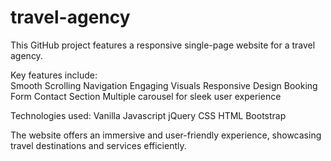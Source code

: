 # travel-agency
This GitHub project features a responsive single-page website for a travel agency. 

Key features include:  
Smooth Scrolling Navigation 
Engaging Visuals 
Responsive Design 
Booking Form 
Contact Section 
Multiple carousel for sleek user experience

Technologies used: 
Vanilla Javascript
jQuery
CSS
HTML
Bootstrap


The website offers an immersive and user-friendly experience, showcasing travel destinations and services efficiently.
